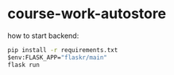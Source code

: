 # course-work-autostore


how to start backend:
```cmd
pip install -r requirements.txt
$env:FLASK_APP="flaskr/main"
flask run
```